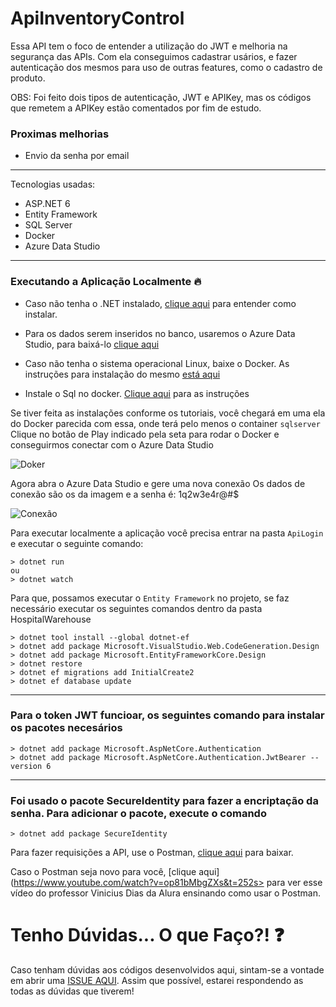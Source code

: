 # ApiInventoryControl

Essa API tem o foco de entender a utilização do JWT e melhoria na segurança das APIs.
Com ela conseguimos cadastrar usários, e fazer autenticação dos mesmos para uso de outras features, como o cadastro de produto.

OBS: Foi feito dois tipos de autenticação, JWT e APIKey, mas os códigos que remetem a APIKey estão comentados por fim de estudo.
 
 ### Proximas melhorias
 - Envio da senha por email
---------------------------------------------
Tecnologias usadas:
- ASP.NET 6
- Entity Framework
- SQL Server
- Docker
- Azure Data Studio

------------------------------------------------
### Executando a Aplicação Localmente 🔥

- Caso não tenha o .NET instalado, [clique aqui](https://balta.io/blog/dotnet-instalacao-configuracao-e-primeiros-passos) para entender como instalar.

- Para os dados serem inseridos no banco, usaremos o Azure Data Studio, para baixá-lo [clique aqui](https://azure.microsoft.com/pt-br/products/data-studio/#overview)

- Caso não tenha o sistema operacional Linux, baixe o Docker. As instruções para instalação do mesmo [está aqui](https://balta.io/blog/docker-instalacao-configuracao-e-primeiros-passos)

- Instale o Sql no docker. [Clique aqui](https://balta.io/blog/sql-server-docker) para as instruções 

Se tiver feita as instalações conforme os tutoriais, você chegará em uma ela do Docker parecida com essa, onde terá pelo menos o container `sqlserver`
Clique no botão de Play indicado pela seta para rodar o Docker e conseguirmos conectar com o Azure Data Studio

![Doker](https://user-images.githubusercontent.com/109389657/205405654-27f5f268-5e89-4ae8-a870-1c28c9b20c60.PNG)


Agora abra o Azure Data Studio e gere uma nova conexão
Os dados de conexão são os da imagem e a senha é: 1q2w3e4r@#$

![Conexão](https://user-images.githubusercontent.com/109389657/205406558-62e7ca62-338f-4bb9-81c4-650b1a2e7df8.PNG)


Para executar localmente a aplicação você precisa entrar na pasta `ApiLogin` e executar o seguinte comando:

```
> dotnet run
ou 
> dotnet watch
```

Para que, possamos executar o `Entity Framework` no projeto, se faz necessário executar os seguintes comandos dentro da pasta HospitalWarehouse
```
> dotnet tool install --global dotnet-ef
> dotnet add package Microsoft.VisualStudio.Web.CodeGeneration.Design
> dotnet add package Microsoft.EntityFrameworkCore.Design
> dotnet restore
> dotnet ef migrations add InitialCreate2
> dotnet ef database update
```
--------------------------------------------

### Para o token JWT funcioar, os seguintes comando para instalar os pacotes necesários
```
> dotnet add package Microsoft.AspNetCore.Authentication
> dotnet add package Microsoft.AspNetCore.Authentication.JwtBearer --version 6
```
------------------------------------------- 

### Foi usado o pacote SecureIdentity para fazer a encriptação da senha. Para adicionar o pacote, execute o comando
```
> dotnet add package SecureIdentity
```

Para fazer requisições a API, use o Postman, [clique aqui](https://www.postman.com/downloads/) para baixar.

Caso o Postman seja novo para você, [clique aqui](https://www.youtube.com/watch?v=op81bMbgZXs&t=252s> para ver esse vídeo do professor Vinicius Dias da Alura ensinando como usar o Postman.

# Tenho Dúvidas... O que Faço?! ❓
Caso tenham dúvidas aos códigos desenvolvidos aqui, sintam-se a vontade em abrir uma [ISSUE AQUI](https://github.com/RochaRaphael/ApiInventoryControl/issues). Assim que possível, estarei respondendo as todas as dúvidas que tiverem!

